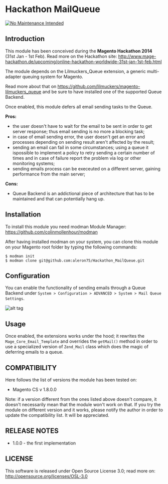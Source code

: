 Hackathon MailQueue
===================

[![No Maintenance Intended](http://unmaintained.tech/badge.svg)](http://unmaintained.tech/)

Introduction
------------
This module has been conceived during the **Magento Hackathon 2014** (31st Jan - 1st Feb). Read more on the Hackathon site: http://www.mage-hackathon.de/upcoming/online-hackathon-worldwide-31st-jan-1st-feb.html

The module depends on the Lilmuckers_Queue extension, a generic multi-adapter queuing system for Magento.

Read more about that on  https://github.com/lilmuckers/magento-lilmuckers_queue and be sure to have installed one of the supported Queue Backend.

Once enabled, this module defers all email sending tasks to the Queue.

**Pros:**

* the user doesn't have to wait for the email to be sent in order to get server response; thus email sending is no more a blocking task;
* in case of email sending error, the user doesn't get an error and processes depending on sending result aren't affected by the result;
* sending an email can fail in some circumstances; using a queue it ispossible to implement a policy to retry sending a certain number of times and in case of failure report the problem via log or other monitoring systems;
* sending emails process can be execeuted on a different server, gaining performance from the main server;

**Cons:**

* Queue Backend is an addictional piece of architecture that has to be maintained and that can potentially hang up.

Installation
------------
To install this module you need modman Module Manager: https://github.com/colinmollenhour/modman

After having installed modman on your system, you can clone this module on your Magento root folder by typing the following commands:

```
$ modman init
$ modman clone git@github.com:aleron75/Hackathon_MailQueue.git
```

Configuration
-------------
You can enable the functionality of sending emails through a Queue Backend under ```System > Configuration > ADVANCED > System > Mail Queue Settings```.

![alt tag](https://raw.github.com/aleron75/Hackathon_MailQueue/master/doc/Hackathon-MailQueue-SystemConfig.png)

Usage
-----
Once enabled, the extensions works under the hood; it rewrites the ```Mage_Core_Email_Template``` and overrides the ```getMail()``` method in order to use a specialized version of ```Zend_Mail``` class which does the magic of deferring emails to a queue.

COMPATIBILITY
-------------
Here follows the list of versions the module has been tested on:

* Magento CS v 1.8.0.0

Note: if a version different from the ones listed above doesn't compare, it doesn't necessarily mean that the module won't work on that. If you try the module on different version and it works, please notify the author in order to update the compatibility list. It will be appreciated.

RELEASE NOTES
-------------
* 1.0.0 - the first implementation

LICENSE
-------
This software is released under Open Source License 3.0; read more on: http://opensource.org/licenses/OSL-3.0
